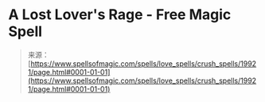 <!--yml
category: 未分类
date: 2024-06-12 19:02:19
-->

# A Lost Lover's Rage - Free Magic Spell

> 来源：[https://www.spellsofmagic.com/spells/love_spells/crush_spells/19921/page.html#0001-01-01](https://www.spellsofmagic.com/spells/love_spells/crush_spells/19921/page.html#0001-01-01)